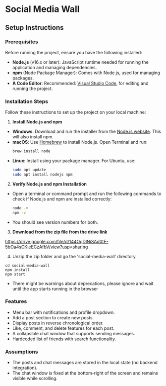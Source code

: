 # Social Media Wall

## Setup Instructions

### Prerequisites

Before running the project, ensure you have the following installed:

- **Node.js** (v16.x or later): JavaScript runtime needed for running the application and managing dependencies.
- **npm** (Node Package Manager): Comes with Node.js, used for managing packages.
- **A Code Editor**: Recommended: [Visual Studio Code](https://code.visualstudio.com/), for editing and running the project.

### Installation Steps

Follow these instructions to set up the project on your local machine:

  1. **Install Node.js and npm**

   - **Windows**: Download and run the installer from the [Node.js website](https://nodejs.org/). This will also install npm.
   - **macOS**: Use [Homebrew](https://brew.sh/) to install Node.js. Open Terminal and run:
     ```bash
     brew install node
     ```
   - **Linux**: Install using your package manager. For Ubuntu, use:
     ```bash
     sudo apt update
     sudo apt install nodejs npm
     ```

2. **Verify Node.js and npm Installation**

  - Open a terminal or command prompt and run the following    commands to check if Node.js and npm are installed correctly:

    ```bash
    node -v
    npm -v
    ```

  - You should see version numbers for both.

3. **Download from the zip file from the drive link**

  https://drive.google.com/file/d/144OqDlNiSAd0tE-5bOa4sCKieECzAfbV/view?usp=sharing

4. Unzip the zip folder and go the 'social-media-wall' directory

  ```
  cd social-media-wall
  npm install
  npm start
  ```

- There might be warnings about deprecations, please ignore and wait until the app starts running in the browser

### Features

- Menu bar with notifications and profile dropdown.
- Add a post section to create new posts.
- Display posts in reverse chronological order.
- Like, comment, and delete features for each post.
- A collapsible chat window that supports sending messages.
- Hardcoded list of friends with search functionality.

### Assumptions

- The posts and chat messages are stored in the local state (no backend integration).
- The chat window is fixed at the bottom-right of the screen and remains visible while scrolling.
